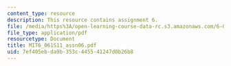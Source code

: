 ```yaml
---
content_type: resource
description: This resource contains assignment 6.
file: /media/https%3A/open-learning-course-data-rc.s3.amazonaws.com/6-061-introduction-to-electric-power-systems-spring-2011/7ef405ebda9b353c445541247d0b26b8_MIT6_061S11_assn06.pdf
file_type: application/pdf
resourcetype: Document
title: MIT6_061S11_assn06.pdf
uid: 7ef405eb-da9b-353c-4455-41247d0b26b8
---
```

